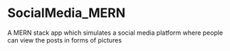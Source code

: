 # SocialMedia_MERN
A MERN stack app which simulates a social media platform where people can view the posts in forms of pictures
